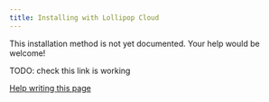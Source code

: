 ```yaml
---
title: Installing with Lollipop Cloud
---
```


This installation method is not yet documented. Your help would be welcome!

TODO: check this link is working

<a href="https://contribute.joinplu.me/#/documentation">Help writing this page</a>